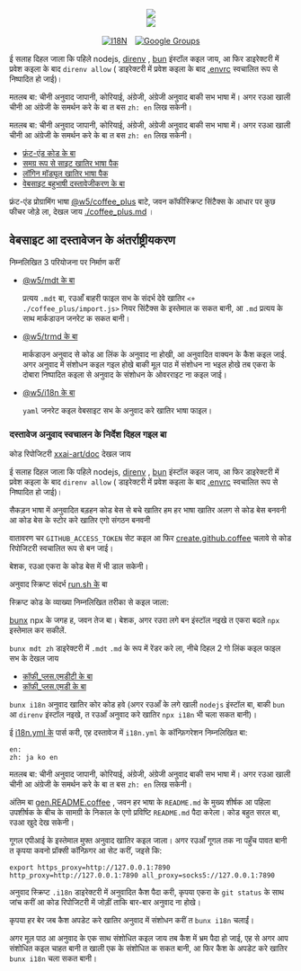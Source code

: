<p align="center"><a href="https://xxai.art"><img src="https://cdn.jsdelivr.net/gh/xxai-art/doc/logo.svg"/></a><br/><a href="https://xxai.art"><img src="https://cdn.jsdelivr.net/gh/xxai-art/doc/xxai.svg"/></a></p><p align="center"><a href="https://github.com/xxai-art/doc#readme"><img alt="I18N" src="https://cdn.jsdelivr.net/gh/wactax/img/t.svg"/></a>　<a href="https://groups.google.com/u/0/g/xxai-art"><img alt="Google Groups" src="https://cdn.jsdelivr.net/gh/wactax/img/g-groups.svg"/></a></p>

ई सलाह दिहल जाला कि पहिले nodejs, [direnv](https://direnv.net) , [bun](https://github.com/oven-sh/bun) इंस्टॉल कइल जाय, आ फिर डाइरेक्टरी में प्रवेश कइला के बाद `direnv allow` ( डाइरेक्टरी में प्रवेश कइला के बाद [.envrc](https://github.com/xxai-art/doc/blob/main/.envrc) स्वचालित रूप से निष्पादित हो जाई)।

मतलब बा: चीनी अनुवाद जापानी, कोरियाई, अंग्रेजी, अंग्रेजी अनुवाद बाकी सभ भाषा में। अगर रउआ खाली चीनी आ अंग्रेजी के समर्थन करे के बा त बस `zh: en` लिख सकेनी।

मतलब बा: चीनी अनुवाद जापानी, कोरियाई, अंग्रेजी, अंग्रेजी अनुवाद बाकी सभ भाषा में। अगर रउआ खाली चीनी आ अंग्रेजी के समर्थन करे के बा त बस `zh: en` लिख सकेनी।

* [फ्रंट-एंड कोड के बा](https://github.com/xxai-art/web)
* [समग्र रूप से साइट खातिर भाषा पैक](https://github.com/xxai-art/web/tree/main/i18n)
* [लॉगिन मॉड्यूल खातिर भाषा पैक](https://github.com/wacpkg/user/tree/main/ui.i18n)
* [वेबसाइट बहुभाषी दस्तावेजीकरण के बा](https://github.com/xxai-doc)

फ्रंट-एंड प्रोग्रामिंग भाषा [@w5/coffee_plus](http://npmjs.com/@w5/coffee_plus) बाटे, जवन कॉफीस्क्रिप्ट सिंटैक्स के आधार पर कुछ फीचर जोड़े ला, देखल जाय [./coffee_plus.md](./coffee_plus.md) ।

## वेबसाइट आ दस्तावेजन के अंतर्राष्ट्रीयकरण

निम्नलिखित 3 परियोजना पर निर्माण करीं

* [@w5/mdt के बा](https://www.npmjs.com/package/@w5/mdt)

  प्रत्यय `.mdt` बा, रउआँ बाहरी फाइल सभ के संदर्भ देवे खातिर `<+ ./coffee_plus/import.js>` नियर सिंटैक्स के इस्तेमाल क सकत बानी, आ `.md` प्रत्यय के साथ मार्कडाउन जनरेट क सकत बानी।

* [@w5/trmd के बा](https://www.npmjs.com/package/@w5/trmd)

  मार्कडाउन अनुवाद से कोड आ लिंक के अनुवाद ना होखी, आ अनुवादित वाक्यन के कैश कइल जाई. अगर अनुवाद में संशोधन कइल गइल होखे बाकी मूल पाठ में संशोधन ना भइल होखे तब एकरा के दोबारा निष्पादित कइला से अनुवाद के संशोधन के ओवरराइट ना कइल जाई।

* [@w5/i18n के बा](https://www.npmjs.com/package/@w5/i18n)

  `yaml` जनरेट कइल वेबसाइट सभ के अनुवाद करे खातिर भाषा फाइल।

### दस्तावेज अनुवाद स्वचालन के निर्देश दिहल गइल बा

कोड रिपोजिटरी [xxai-art/doc](https://github.com/xxai-art/doc) देखल जाय

ई सलाह दिहल जाला कि पहिले nodejs, [direnv](https://direnv.net) , [bun](https://github.com/oven-sh/bun) इंस्टॉल कइल जाय, आ फिर डाइरेक्टरी में प्रवेश कइला के बाद `direnv allow` ( डाइरेक्टरी में प्रवेश कइला के बाद [.envrc](https://github.com/xxai-art/doc/blob/main/.envrc) स्वचालित रूप से निष्पादित हो जाई)।

सैकड़न भाषा में अनुवादित बड़हन कोड बेस से बचे खातिर हम हर भाषा खातिर अलग से कोड बेस बनवनी आ कोड बेस के स्टोर करे खातिर एगो संगठन बनवनी

वातावरण चर `GITHUB_ACCESS_TOKEN` सेट कइल आ फिर [create.github.coffee](https://github.com/xxai-art/doc/blob/main/create.github.coffee) चलावे से कोड रिपोजिटरी स्वचालित रूप से बन जाई।

बेशक, रउआ एकरा के कोड बेस में भी डाल सकेनी।

अनुवाद स्क्रिप्ट संदर्भ [run.sh के](https://github.com/xxai-art/doc/blob/main/run.sh) बा

स्क्रिप्ट कोड के व्याख्या निम्नलिखित तरीका से कइल जाला:

[bunx](https://bun.sh/docs/cli/bunx) npx के जगह ह, जवन तेज बा। बेशक, अगर रउरा लगे बन इंस्टॉल नइखे त एकरा बदले `npx` इस्तेमाल कर सकीलें.

`bunx mdt zh` डाइरेक्टरी में `.mdt` `.md` के रूप में रेंडर करे ला, नीचे दिहल 2 गो लिंक कइल फाइल सभ के देखल जाय

* [कॉफी_प्लस.एमडीटी के बा](https://github.com/xxai-doc/zh/blob/main/coffee_plus.mdt)
* [कॉफी_प्लस.एमडी के बा](https://github.com/xxai-doc/zh/blob/main/coffee_plus.md)

`bunx i18n` अनुवाद खातिर कोर कोड हवे (अगर रउआँ के लगे खाली `nodejs` इंस्टॉल बा, बाकी `bun` आ `direnv` इंस्टॉल नइखे, त रउआँ अनुवाद करे खातिर `npx i18n` भी चला सकत बानी)।

ई [i18n.yml के](https://github.com/xxai-art/doc/blob/main/i18n.yml) पार्स करी, एह दस्तावेज में `i18n.yml` के कॉन्फ़िगरेशन निम्नलिखित बा:

```
en:
zh: ja ko en
```

मतलब बा: चीनी अनुवाद जापानी, कोरियाई, अंग्रेजी, अंग्रेजी अनुवाद बाकी सभ भाषा में। अगर रउआ खाली चीनी आ अंग्रेजी के समर्थन करे के बा त बस `zh: en` लिख सकेनी।

अंतिम बा [gen.README.coffee](https://github.com/xxai-art/doc/blob/main/gen.README.coffee) , जवन हर भाषा के `README.md` के मुख्य शीर्षक आ पहिला उपशीर्षक के बीच के सामग्री के निकाल के एगो प्रविष्टि `README.md` पैदा करेला। कोड बहुत सरल बा, रउआ खुदे देख सकेनी।

गूगल एपीआई के इस्तेमाल मुफ्त अनुवाद खातिर कइल जाला। अगर रउआँ गूगल तक ना पहुँच पावत बानी त कृपया कवनो प्रॉक्सी कॉन्फ़िगर आ सेट करीं, जइसे कि:

```
export https_proxy=http://127.0.0.1:7890 http_proxy=http://127.0.0.1:7890 all_proxy=socks5://127.0.0.1:7890
```

अनुवाद स्क्रिप्ट `.i18n` डाइरेक्टरी में अनुवादित कैश पैदा करी, कृपया एकरा के `git status` के साथ जांच करीं आ कोड रिपोजिटरी में जोड़ीं ताकि बार-बार अनुवाद ना होखे।

कृपया हर बेर जब कैश अपडेट करे खातिर अनुवाद में संशोधन करीं त `bunx i18n` चलाईं।

अगर मूल पाठ आ अनुवाद के एक साथ संशोधित कइल जाय तब कैश में भ्रम पैदा हो जाई, एह से अगर आप संशोधित कइल चाहत बानी त खाली एक के संशोधित क सकत बानी, आ फिर कैश के अपडेट करे खातिर `bunx i18n` चला सकत बानी।
